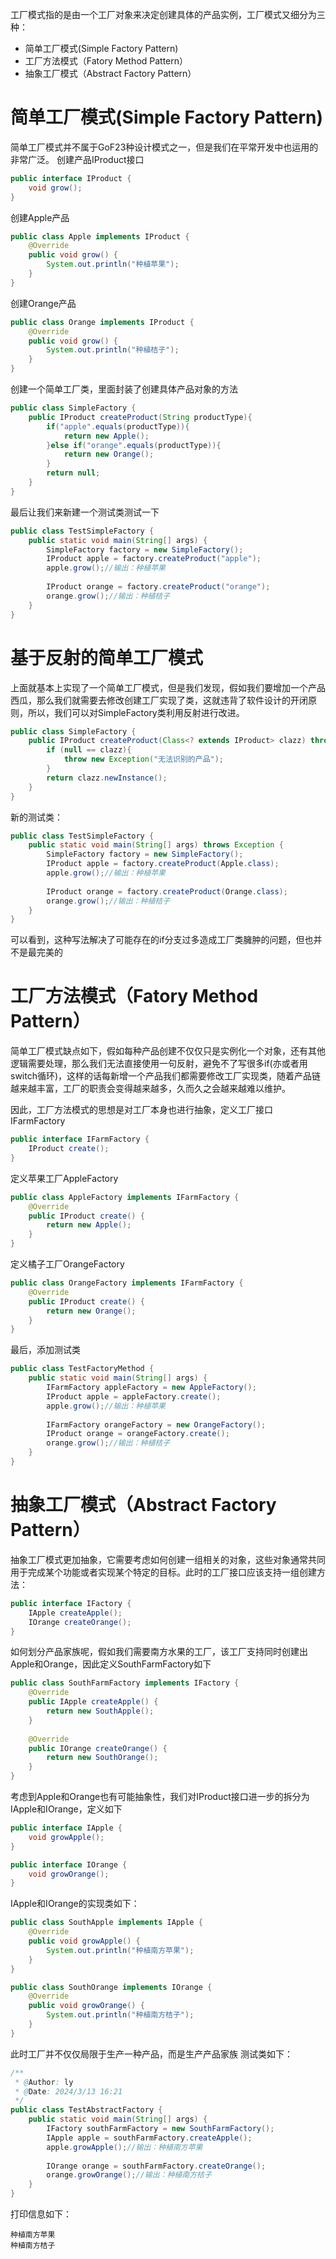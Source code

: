 工厂模式指的是由一个工厂对象来决定创建具体的产品实例，工厂模式又细分为三种：
- 简单工厂模式(Simple Factory Pattern)
- 工厂方法模式（Fatory Method Pattern）
- 抽象工厂模式（Abstract Factory Pattern）
# 简单工厂模式(Simple Factory Pattern)
简单工厂模式并不属于GoF23种设计模式之一，但是我们在平常开发中也运用的非常广泛。
创建产品IProduct接口
```java
public interface IProduct {  
    void grow();  
}
```
创建Apple产品
```java
public class Apple implements IProduct {  
    @Override  
    public void grow() {  
        System.out.println("种植苹果");  
    }  
}
```
创建Orange产品
```java
public class Orange implements IProduct {  
    @Override  
    public void grow() {  
        System.out.println("种植桔子");  
    }  
}
```
创建一个简单工厂类，里面封装了创建具体产品对象的方法
```java
public class SimpleFactory {  
    public IProduct createProduct(String productType){  
        if("apple".equals(productType)){  
            return new Apple();  
        }else if("orange".equals(productType)){  
            return new Orange();  
        }  
        return null;  
    }  
}
```
最后让我们来新建一个测试类测试一下
```java
public class TestSimpleFactory {  
    public static void main(String[] args) {  
        SimpleFactory factory = new SimpleFactory();  
        IProduct apple = factory.createProduct("apple");  
        apple.grow();//输出：种植苹果  
  
        IProduct orange = factory.createProduct("orange");  
        orange.grow();//输出：种植桔子  
    }  
}
```
# 基于反射的简单工厂模式
上面就基本上实现了一个简单工厂模式，但是我们发现，假如我们要增加一个产品西瓜，那么我们就需要去修改创建工厂实现了类，这就违背了软件设计的开闭原则，所以，我们可以对SimpleFactory类利用反射进行改进。  
```java
public class SimpleFactory {  
    public IProduct createProduct(Class<? extends IProduct> clazz) throws Exception {  
        if (null == clazz){  
            throw new Exception("无法识别的产品");  
        }  
        return clazz.newInstance();  
    }  
}
```
新的测试类：
```java
public class TestSimpleFactory {  
    public static void main(String[] args) throws Exception {  
        SimpleFactory factory = new SimpleFactory();  
        IProduct apple = factory.createProduct(Apple.class);  
        apple.grow();//输出：种植苹果  
  
        IProduct orange = factory.createProduct(Orange.class);  
        orange.grow();//输出：种植桔子  
    }  
}
```
可以看到，这种写法解决了可能存在的if分支过多造成工厂类臃肿的问题，但也并不是最完美的
# 工厂方法模式（Fatory Method Pattern）
简单工厂模式缺点如下，假如每种产品创建不仅仅只是实例化一个对象，还有其他逻辑需要处理，那么我们无法直接使用一句反射，避免不了写很多if(亦或者用switch循环)，这样的话每新增一个产品我们都需要修改工厂实现类，随着产品链越来越丰富，工厂的职责会变得越来越多，久而久之会越来越难以维护。

因此，工厂方法模式的思想是对工厂本身也进行抽象，定义工厂接口IFarmFactory
```java
public interface IFarmFactory {  
    IProduct create();  
}
```
定义苹果工厂AppleFactory
```java
public class AppleFactory implements IFarmFactory {  
    @Override  
    public IProduct create() {  
        return new Apple();  
    }  
}
```
定义橘子工厂OrangeFactory
```java
public class OrangeFactory implements IFarmFactory {  
    @Override  
    public IProduct create() {  
        return new Orange();  
    }  
}
```
最后，添加测试类
```java
public class TestFactoryMethod {  
    public static void main(String[] args) {  
        IFarmFactory appleFactory = new AppleFactory();  
        IProduct apple = appleFactory.create();  
        apple.grow();//输出：种植苹果  
  
        IFarmFactory orangeFactory = new OrangeFactory();  
        IProduct orange = orangeFactory.create();  
        orange.grow();//输出：种植桔子  
    }  
}
```
# 抽象工厂模式（Abstract Factory Pattern）
抽象工厂模式更加抽象，它需要考虑如何创建一组相关的对象，这些对象通常共同用于完成某个功能或者实现某个特定的目标。此时的工厂接口应该支持一组创建方法：
```java
public interface IFactory {  
    IApple createApple();  
    IOrange createOrange();  
}
```
如何划分产品家族呢，假如我们需要南方水果的工厂，该工厂支持同时创建出Apple和Orange，因此定义SouthFarmFactory如下
```java
public class SouthFarmFactory implements IFactory {  
    @Override  
    public IApple createApple() {  
        return new SouthApple();  
    }  
  
    @Override  
    public IOrange createOrange() {  
        return new SouthOrange();  
    }  
}
```
考虑到Apple和Orange也有可能抽象性，我们对IProduct接口进一步的拆分为IApple和IOrange，定义如下
```java
public interface IApple {  
    void growApple();  
}

public interface IOrange {  
    void growOrange();  
}
```
IApple和IOrange的实现类如下：
```java
public class SouthApple implements IApple {  
    @Override  
    public void growApple() {  
        System.out.println("种植南方苹果");  
    }  
}

public class SouthOrange implements IOrange {  
    @Override  
    public void growOrange() {  
        System.out.println("种植南方桔子");  
    }  
}
```
此时工厂并不仅仅局限于生产一种产品，而是生产产品家族
测试类如下：
```java
/**  
 * @Author: ly  
 * @Date: 2024/3/13 16:21  
 */
public class TestAbstractFactory {  
    public static void main(String[] args) {  
        IFactory southFarmFactory = new SouthFarmFactory();  
        IApple apple = southFarmFactory.createApple();  
        apple.growApple();//输出：种植南方苹果  
  
        IOrange orange = southFarmFactory.createOrange();  
        orange.growOrange();//输出：种植南方桔子  
    }  
}
```
打印信息如下：
```shell
种植南方苹果
种植南方桔子
```
